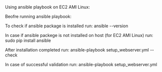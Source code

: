 Using ansible playbook on EC2 AMI Linux:

Beofre running ansible playbook:

To check if ansible package is installed run:
   ansible --version

In case if ansible packege is not installed on host (for EC2 AMI Linux) run:
   sudo pip install ansible

After installation completed run:
   ansible-playbook setup_webserver.yml --check

In case of successful validation run:
   ansible-playbook setup_webserver.yml


